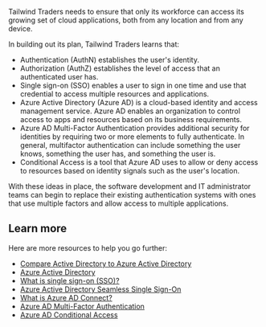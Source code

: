Tailwind Traders needs to ensure that only its workforce can access its growing set of cloud applications, both from any location and from any device.

In building out its plan, Tailwind Traders learns that:

* Authentication (AuthN) establishes the user's identity.
* Authorization (AuthZ) establishes the level of access that an authenticated user has.
* Single sign-on (SSO) enables a user to sign in one time and use that credential to access multiple resources and applications.
* Azure Active Directory (Azure AD) is a cloud-based identity and access management service. Azure AD enables an organization to control access to apps and resources based on its business requirements.
* Azure AD Multi-Factor Authentication provides additional security for identities by requiring two or more elements to fully authenticate. In general, multifactor authentication can include something the user knows, something the user has, and something the user is.
* Conditional Access is a tool that Azure AD uses to allow or deny access to resources based on identity signals such as the user's location.

With these ideas in place, the software development and IT administrator teams can begin to replace their existing authentication systems with ones that use multiple factors and allow access to multiple applications.

## Learn more

Here are more resources to help you go further:

* [Compare Active Directory to Azure Active Directory](https://docs.microsoft.com/azure/active-directory/fundamentals/active-directory-compare-azure-ad-to-ad/?azure-portal=true)
* [Azure Active Directory](https://azure.microsoft.com/services/active-directory/?azure-portal=true)
* [What is single sign-on (SSO)?](https://docs.microsoft.com/azure/active-directory/manage-apps/what-is-single-sign-on/?azure-portal=true)
* [Azure Active Directory Seamless Single Sign-On](https://docs.microsoft.com/azure/active-directory/hybrid/how-to-connect-sso?azure-portal=true)
* [What is Azure AD Connect?](https://docs.microsoft.com/azure/active-directory/hybrid/whatis-azure-ad-connect/?azure-portal=true)
* [Azure AD Multi-Factor Authentication](https://docs.microsoft.com/azure/active-directory/authentication/concept-mfa-howitworks?azure-portal=true)
* [Azure AD Conditional Access](https://docs.microsoft.com/azure/active-directory/conditional-access/?azure-portal=true)
